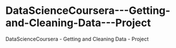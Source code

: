 # DataScienceCoursera---Getting-and-Cleaning-Data---Project
DataScienceCoursera - Getting and Cleaning Data - Project

